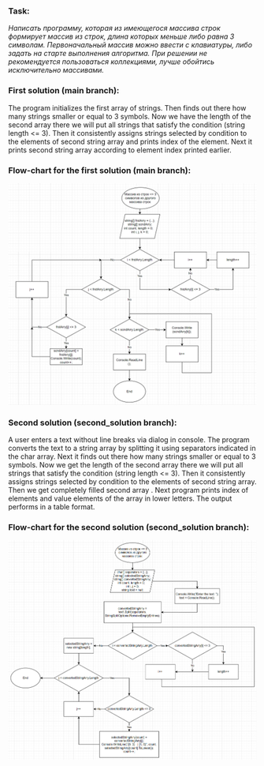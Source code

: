 ### **Task:**
*Написать программу, которая из имеющегося массива строк формирует массив из строк, длина которых меньше либо равна 3 символам. Первоначальный массив можно ввести с клавиатуры, либо задать на старте выполнения алгоритма. При решении не рекомендуется пользоваться коллекциями, лучше обойтись исключительно массивами.*

### **First solution (main branch):**
The program initializes the first array of strings. Then finds out there how many strings smaller or equal to 3 symbols. Now we have the length of the second array there we will put all strings that satisfy the condition (string length <= 3).
Then it consistently assigns strings selected by condition to the elements of second string array and prints index of the element. Next it prints second string array according to element index printed earlier.

### **Flow-chart for the first solution (main branch):**
![Flow-chart](flowchart.png "Program flow-chart")

### **Second solution (second_solution branch):**
A user enters a text without line breaks via dialog in console. The program converts the text to a string array by splitting it using separators indicated in the char array.
Next it finds out there how many strings smaller or equal to 3 symbols. Now we get the length of the second array there we will put all strings that satisfy the condition (string length <= 3). 
Then it consistently assigns strings selected by condition to the elements of second string array. Then we get completely filled second array . Next program prints index of elements and value elements of the array in lower letters. The output performs in a table format.

### **Flow-chart for the second solution (second_solution branch):**
![Flow-chart](flowchart2.png "Program 2 flow-chart")